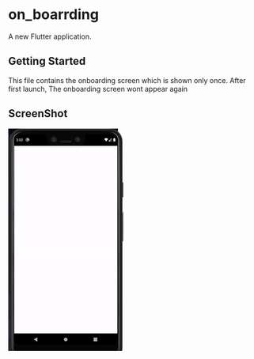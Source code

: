 # on_boarrding

A new Flutter application.

## Getting Started
This file contains the onboarding screen which is shown only once. After first launch, The onboarding screen wont appear again
## ScreenShot
![grab-landing-page](https://github.com/Iamkrishnaa/flutter_onboarding/blob/master/assets/images/ezgif.com-crop.gif)

